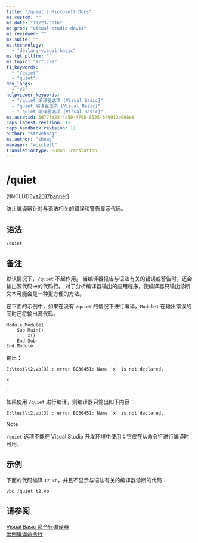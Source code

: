 ```yaml
---
title: "/quiet | Microsoft Docs"
ms.custom: ""
ms.date: "11/23/2016"
ms.prod: "visual-studio-dev14"
ms.reviewer: ""
ms.suite: ""
ms.technology: 
  - "devlang-visual-basic"
ms.tgt_pltfrm: ""
ms.topic: "article"
f1_keywords: 
  - "/quiet"
  - "quiet"
dev_langs: 
  - "VB"
helpviewer_keywords: 
  - "/quiet 编译器选项 [Visual Basic]"
  - "quiet 编译器选项 [Visual Basic]"
  - "-quiet 编译器选项 [Visual Basic]"
ms.assetid: 5d77fa23-4c50-4708-8535-649912b098e8
caps.latest.revision: 11
caps.handback.revision: 11
author: "stevehoag"
ms.author: "shoag"
manager: "wpickett"
translationtype: Human Translation
---
```

# /quiet
[!INCLUDE[vs2017banner](../../../csharp/includes/vs2017banner.md)]

防止编译器针对与语法相关的错误和警告显示代码。  
  
## 语法  
  
```  
/quiet  
```  
  
## 备注  
 默认情况下，`/quiet` 不起作用。  当编译器报告与语法有关的错误或警告时，还会输出源代码中的代码行。  对于分析编译器输出的应用程序，使编译器只输出诊断文本可能会是一种更方便的方法。  
  
 在下面的示例中，如果在没有 `/quiet` 的情况下进行编译，`Module1` 在输出错误的同时还将输出源代码。  
  
```  
Module Module1  
    Sub Main()  
        x()  
    End Sub  
End Module  
```  
  
 输出：  
  
 `E:\test\t2.vb(3) : error BC30451: Name 'x' is not declared.`  
  
 `x`  
  
 `~`  
  
 如果使用 `/quiet` 进行编译，则编译器只输出如下内容：  
  
 `E:\test\t2.vb(3) : error BC30451: Name 'x' is not declared.`  
  
> [!NOTE]
>  `/quiet` 选项不能在 Visual Studio 开发环境中使用；它仅在从命令行进行编译时可用。  
  
## 示例  
 下面的代码编译 `T2.vb`，并且不显示与语法有关的编译器诊断的代码：  
  
```  
vbc /quiet t2.vb  
```  
  
## 请参阅  
 [Visual Basic 命令行编译器](../../../visual-basic/reference/command-line-compiler/index.md)   
 [示例编译命令行](../../../visual-basic/reference/command-line-compiler/sample-compilation-command-lines.md)